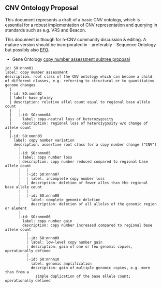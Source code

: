 ## CNV Ontology Proposal

This document represents a draft of a basic CNV ontology, which is essential for
a robust implementation of CNV representation and querying in standards such as
e.g. VRS and Beacon.

This document is though for h-CNV community discussion & editing. A mature version
should be incorporated in - preferably - Sequence Ontology but possibly also
[EFO](https://www.ebi.ac.uk/ols/ontologies/efo/terms?short_form=EFO_0004798).

* Gene Ontology [copy number assessment subtree proposal](https://github.com/The-Sequence-Ontology/SO-Ontologies/issues/568)


```
id: SO:nnnn01
label: copy number assessment
description: root class of the CNV ontology which can become a child of different classes, e.g. referring to structural or to quantitative genome changes
  |
  |-id: SO:nnnn02
  | label: base ploidy
  | description: relative allel count equal to regional base allele count
  |   |
  |   |-id: SO:nnnn04
  |     label: copy-neutral loss of heterozygosity
  |     description: regional loss of heterozygosity w/o change of allele count
  |
  |-id: SO:nnnn03
    label: copy number variation
    description: assertive root class for a copy number change ("CNV")
      |
      |-id: SO:nnnn05
      | label: copy number loss
      | description: copy number reduced compared to regional base allele count
      |   |
      |   |-id: SO:nnnn07
      |   | label: incomplete copy number loss
      |   | description: deletion of fewer alles than the regional base allele count
      |   |
      |   |-id: SO:nnnn08
      |     label: complete genomic deletion
      |     description: deletion of all alleles of the genomic region or element
      |
      |-id: SO:nnnn06
        label: copy number gain
        description: copy number increased compared to regional base allele count
          |
          |-id: SO:nnnn09
          | label: low-level copy number gain
          | description: gain of one or few genomic copies, operationally defined
          |
          |-id: SO:nnnn10
            label: genomic amplification
            description: gain of multiple genomic copies, e.g. more than from a
              simple duplication of the base allele count; operationally defined
```
